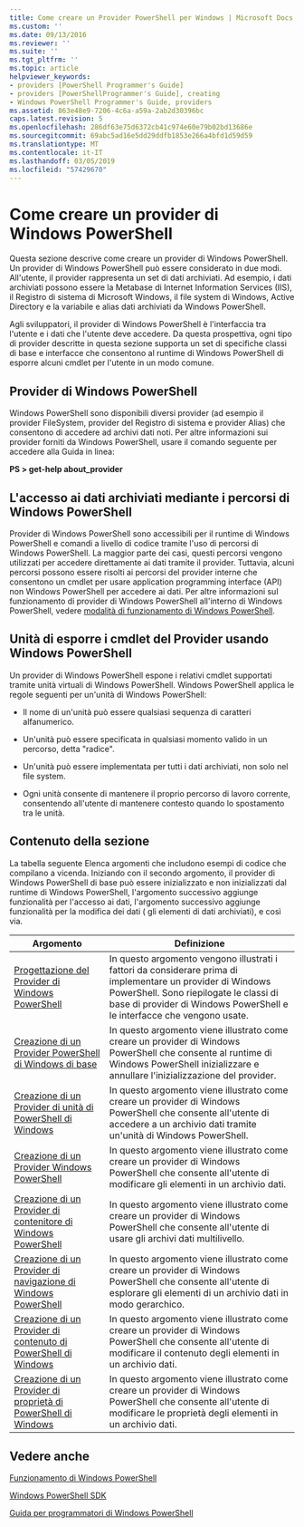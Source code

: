 ```yaml
---
title: Come creare un Provider PowerShell per Windows | Microsoft Docs
ms.custom: ''
ms.date: 09/13/2016
ms.reviewer: ''
ms.suite: ''
ms.tgt_pltfrm: ''
ms.topic: article
helpviewer_keywords:
- providers [PowerShell Programmer's Guide]
- providers [PowerShellProgrammer's Guide], creating
- Windows PowerShell Programmer's Guide, providers
ms.assetid: 863e48e9-7206-4c6a-a59a-2ab2d30396bc
caps.latest.revision: 5
ms.openlocfilehash: 286df63e75d6372cb41c974e60e79b02bd13686e
ms.sourcegitcommit: 69abc5ad16e5dd29ddfb1853e266a4bfd1d59d59
ms.translationtype: MT
ms.contentlocale: it-IT
ms.lasthandoff: 03/05/2019
ms.locfileid: "57429670"
---
```

# <a name="how-to-create-a-windows-powershell-provider"></a>Come creare un provider di Windows PowerShell

Questa sezione descrive come creare un provider di Windows PowerShell. Un provider di Windows PowerShell può essere considerato in due modi. All'utente, il provider rappresenta un set di dati archiviati. Ad esempio, i dati archiviati possono essere la Metabase di Internet Information Services (IIS), il Registro di sistema di Microsoft Windows, il file system di Windows, Active Directory e la variabile e alias dati archiviati da Windows PowerShell.

Agli sviluppatori, il provider di Windows PowerShell è l'interfaccia tra l'utente e i dati che l'utente deve accedere. Da questa prospettiva, ogni tipo di provider descritte in questa sezione supporta un set di specifiche classi di base e interfacce che consentono al runtime di Windows PowerShell di esporre alcuni cmdlet per l'utente in un modo comune.

## <a name="providers-provided-by-windows-powershell"></a>Provider di Windows PowerShell

Windows PowerShell sono disponibili diversi provider (ad esempio il provider FileSystem, provider del Registro di sistema e provider Alias) che consentono di accedere ad archivi dati noti. Per altre informazioni sui provider forniti da Windows PowerShell, usare il comando seguente per accedere alla Guida in linea:

**PS > get-help about_provider**

## <a name="accessing-the-stored-data-using-windows-powershell-paths"></a>L'accesso ai dati archiviati mediante i percorsi di Windows PowerShell

Provider di Windows PowerShell sono accessibili per il runtime di Windows PowerShell e comandi a livello di codice tramite l'uso di percorsi di Windows PowerShell. La maggior parte dei casi, questi percorsi vengono utilizzati per accedere direttamente ai dati tramite il provider. Tuttavia, alcuni percorsi possono essere risolti ai percorsi del provider interne che consentono un cmdlet per usare application programming interface (API) non Windows PowerShell per accedere ai dati. Per altre informazioni sul funzionamento di provider di Windows PowerShell all'interno di Windows PowerShell, vedere [modalità di funzionamento di Windows PowerShell](http://msdn.microsoft.com/en-us/ced30e23-10af-4700-8933-49873bd84d58).

## <a name="exposing-provider-cmdlets-using-windows-powershell-drives"></a>Unità di esporre i cmdlet del Provider usando Windows PowerShell

Un provider di Windows PowerShell espone i relativi cmdlet supportati tramite unità virtuali di Windows PowerShell. Windows PowerShell applica le regole seguenti per un'unità di Windows PowerShell:

- Il nome di un'unità può essere qualsiasi sequenza di caratteri alfanumerico.

- Un'unità può essere specificata in qualsiasi momento valido in un percorso, detta "radice".

- Un'unità può essere implementata per tutti i dati archiviati, non solo nel file system.

- Ogni unità consente di mantenere il proprio percorso di lavoro corrente, consentendo all'utente di mantenere contesto quando lo spostamento tra le unità.

## <a name="in-this-section"></a>Contenuto della sezione

La tabella seguente Elenca argomenti che includono esempi di codice che compilano a vicenda. Iniziando con il secondo argomento, il provider di Windows PowerShell di base può essere inizializzato e non inizializzati dal runtime di Windows PowerShell, l'argomento successivo aggiunge funzionalità per l'accesso ai dati, l'argomento successivo aggiunge funzionalità per la modifica dei dati ( gli elementi di dati archiviati), e così via.

|Argomento|Definizione|
|-----------|----------------|
|[Progettazione del Provider di Windows PowerShell](./designing-your-windows-powershell-provider.md)|In questo argomento vengono illustrati i fattori da considerare prima di implementare un provider di Windows PowerShell. Sono riepilogate le classi di base di provider di Windows PowerShell e le interfacce che vengono usate.|
|[Creazione di un Provider PowerShell di Windows di base](./creating-a-basic-windows-powershell-provider.md)|In questo argomento viene illustrato come creare un provider di Windows PowerShell che consente al runtime di Windows PowerShell inizializzare e annullare l'inizializzazione del provider.|
|[Creazione di un Provider di unità di PowerShell di Windows](./creating-a-windows-powershell-drive-provider.md)|In questo argomento viene illustrato come creare un provider di Windows PowerShell che consente all'utente di accedere a un archivio dati tramite un'unità di Windows PowerShell.|
|[Creazione di un Provider Windows PowerShell](./creating-a-windows-powershell-item-provider.md)|In questo argomento viene illustrato come creare un provider di Windows PowerShell che consente all'utente di modificare gli elementi in un archivio dati.|
|[Creazione di un Provider di contenitore di Windows PowerShell](./creating-a-windows-powershell-container-provider.md)|In questo argomento viene illustrato come creare un provider di Windows PowerShell che consente all'utente di usare gli archivi dati multilivello.|
|[Creazione di un Provider di navigazione di Windows PowerShell](./creating-a-windows-powershell-navigation-provider.md)|In questo argomento viene illustrato come creare un provider di Windows PowerShell che consente all'utente di esplorare gli elementi di un archivio dati in modo gerarchico.|
|[Creazione di un Provider di contenuto di PowerShell di Windows](./creating-a-windows-powershell-content-provider.md)|In questo argomento viene illustrato come creare un provider di Windows PowerShell che consente all'utente di modificare il contenuto degli elementi in un archivio dati.|
|[Creazione di un Provider di proprietà di PowerShell di Windows](./creating-a-windows-powershell-property-provider.md)|In questo argomento viene illustrato come creare un provider di Windows PowerShell che consente all'utente di modificare le proprietà degli elementi in un archivio dati.|

## <a name="see-also"></a>Vedere anche

[Funzionamento di Windows PowerShell](http://msdn.microsoft.com/en-us/ced30e23-10af-4700-8933-49873bd84d58)

[Windows PowerShell SDK](../windows-powershell-reference.md)

[Guida per programmatori di Windows PowerShell](./windows-powershell-programmer-s-guide.md)